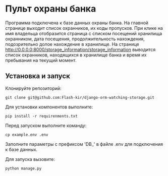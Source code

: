 # Пульт охраны банка

Программа подключена к базе данных охраны банка.
На главной странице выходит список охранников, их коды пропусков. При клике на 
имя владельца отобразится страница с списком посещений хранилища охранником,
дата посещения, продолжительность нахождения, подозрительно долое нахождение в
хранилище.
На странице 
    http://0.0.0.0:8000/storage_information/storage_information
выводится список охранников, находящихся в хранилище банка и время их пребывания на 
текущий момент.

## Установка и запуск

Клонируйте репозиторий:

    git clone git@github.com:Flash-kir/django-orm-watching-storage.git

Для установки компонентов выполните:

    pip install -r requirenments.txt

Перед запуском выполните команду:

    cp example.env .env

Заполните параметры с префиксом 'DB_' в файле .env для подключения к базе данных.

Для запуска вызовите:

    python manage.py
